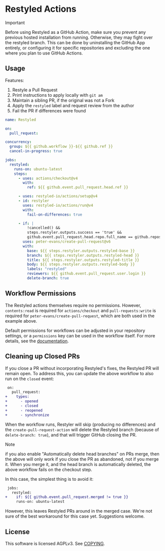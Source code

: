 # Restyled Actions

> [!IMPORTANT]
> Before using Restyled as a GitHub Action, make sure you prevent any previous
> hosted installation from running. Otherwise, they may fight over the restyled
> branch. This can be done by uninstalling the GitHub App entirely, or
> configuring it for specific repositories and excluding the one where you plan
> to use GitHub Actions.

## Usage

Features:

1. Restyle a Pull Request
2. Print instructions to apply locally with `git am`
3. Maintain a sibling PR, if the original was not a Fork
4. Apply the `restyled` label and request review from the author
5. Fail the PR if differences were found

```yaml
name: Restyled

on:
  pull_request:

concurrency:
  group: ${{ github.workflow }}-${{ github.ref }}
  cancel-in-progress: true

jobs:
  restyled:
    runs-on: ubuntu-latest
    steps:
      - uses: actions/checkout@v4
        with:
          ref: ${{ github.event.pull_request.head.ref }}

      - uses: restyled-io/actions/setup@v4
      - id: restyler
        uses: restyled-io/actions/run@v4
        with:
          fail-on-differences: true

      - if: |
          !cancelled() &&
          steps.restyler.outputs.success == 'true' &&
          github.event.pull_request.head.repo.full_name == github.repository
        uses: peter-evans/create-pull-request@v6
        with:
          base: ${{ steps.restyler.outputs.restyled-base }}
          branch: ${{ steps.restyler.outputs.restyled-head }}
          title: ${{ steps.restyler.outputs.restyled-title }}
          body: ${{ steps.restyler.outputs.restyled-body }}
          labels: "restyled"
          reviewers: ${{ github.event.pull_request.user.login }}
          delete-branch: true
```

## Workflow Permissions

The Restyled actions themselves require no permissions. However, `contents:read`
is required for `actions/checkout` and `pull-requests:write` is required for
`peter-evans/create-pull-request`, which are both used in the example above.

Default permissions for workflows can be adjusted in your repository settings,
or a `permissions` key can be used in the workflow itself. For more details, see
the [documentation][permissions-docs].

[permissions-docs]: https://docs.github.com/actions/reference/authentication-in-a-workflow#modifying-the-permissions-for-the-github_token

## Cleaning up Closed PRs

If you close a PR without incorporating Restyled's fixes, the Restyled PR will
remain open. To address this, you can update the above workflow to also run on
the `closed` event:

```diff
 on:
   pull_request:
+    types:
+      - opened
+      - closed
+      - reopened
+      - synchronize
```

When the workflow runs, Restyler will skip (producing no differences) and the
`create-pull-request-action` will delete the Restyled branch (because of
`delete-branch: true`), and that will trigger GitHub closing the PR.

> [!NOTE]
> if you also enable "Automatically delete head branches" on PRs merge, then the
> above will only work if you close the PR as abandoned, not if you merge it.
> When you merge it, and the head branch is automatically deleted, the above
> workflow fails on the checkout step.
>
> In this case, the simplest thing is to avoid it:
>
> ```diff
>  jobs:
>    restyled:
> +    if: ${{ github.event.pull_request.merged != true }}
>      runs-on: ubuntu-latest
> ```
>
> However, this leaves Restyled PRs around in the merged case. We're not sure of
> the best workaround for this case yet. Suggestions welcome.

## License

This software is licensed AGPLv3. See [COPYING](./COPYING).
